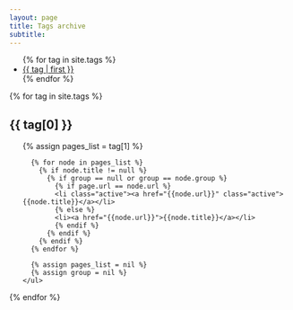 ```yaml
---
layout: page
title: Tags archive
subtitle: 
---
```

<ul class="tag-cloud">
{% for tag in site.tags %}
  <li style="font-size: {{ tag | last | size | times: 100 | divided_by: site.tags.size | plus: 70  }}%">
    <a href="#{{ tag | first | slugify  }}">
      {{ tag | first }}
    </a>
  </li>
{% endfor %}
</ul>

{% for tag in site.tags %}
  <div class="archive-group">
    <h2 class='tag-header' id="{{ tag[0] | slugify }}">{{ tag[0] }}</h2>
    <ul>
      {% assign pages_list = tag[1] %}

      {% for node in pages_list %}
        {% if node.title != null %}
          {% if group == null or group == node.group %}
            {% if page.url == node.url %}
            <li class="active"><a href="{{node.url}}" class="active">{{node.title}}</a></li>
            {% else %}
            <li><a href="{{node.url}}">{{node.title}}</a></li>
            {% endif %}
          {% endif %}
        {% endif %}
      {% endfor %}

      {% assign pages_list = nil %}
      {% assign group = nil %}
    </ul>
  </div>
{% endfor %}

